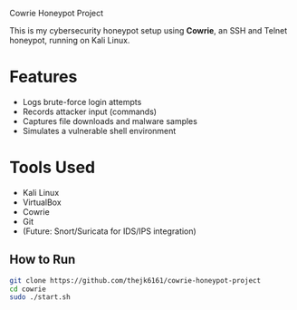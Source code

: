  Cowrie Honeypot Project

This is my cybersecurity honeypot setup using **Cowrie**, an SSH and Telnet honeypot, running on Kali Linux.

# Features
- Logs brute-force login attempts
- Records attacker input (commands)
- Captures file downloads and malware samples
- Simulates a vulnerable shell environment

# Tools Used
- Kali Linux
- VirtualBox
- Cowrie
- Git
- (Future: Snort/Suricata for IDS/IPS integration)

## How to Run

```bash
git clone https://github.com/thejk6161/cowrie-honeypot-project
cd cowrie
sudo ./start.sh
